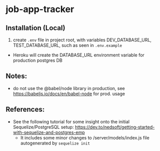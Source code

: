 # job-app-tracker

## Installation (Local)
1. create `.env` file in project root, with variables DEV_DATABASE_URL, TEST_DATABASE_URL, such as seen in `.env.example`
  * Heroku will create the DATABASE_URL environment variable for production postgres DB

## Notes:
* do not use the @babel/node library in production, see https://babeljs.io/docs/en/babel-node for prod. usage

## References:
* See the following tutorial for some insight onto the initial Sequelize/PostgreSQL setup: https://dev.to/nedsoft/getting-started-with-sequelize-and-postgres-emp
  * It includes some minor changes to /server/models/index.js file autogenerated by `sequelize init`
